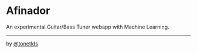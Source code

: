 # Afinador
An experimental Guitar/Bass Tuner webapp with Machine Learning.

---
by [@tonetlds](https://github.com/tonetlds)